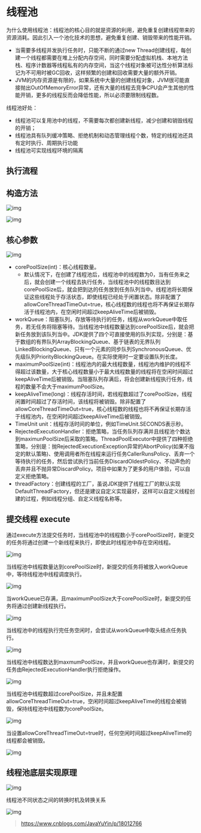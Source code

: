 # 线程池

为什么使用线程池：线程池的核心目的就是资源的利用，避免重复创建线程带来的资源消耗。因此引入一个池化技术的思想，避免重复创建、销毁带来的性能开销。

- 当需要多线程并发执行任务时，只能不断的通过new Thread创建线程，每创建一个线程都需要在堆上分配内存空间，同时需要分配虚拟机栈、本地方法栈、程序计数器等线程私有的内存空间，当这个线程对象被可达性分析算法标记为不可用时被GC回收，这样频繁的创建和回收需要大量的额外开销。
- JVM的内存资源是有限的，如果系统中大量的创建线程对象，JVM很可能直接抛出OutOfMemoryError异常，还有大量的线程去竞争CPU会产生其他的性能开销，更多的线程反而会降低性能，所以必须要限制线程数。

线程池好处：

- 线程池可以复用池中的线程，不需要每次都创建新线程，减少创建和销毁线程的开销；
- 线程池具有队列缓冲策略、拒绝机制和动态管理线程个数，特定的线程池还具有定时执行、周期执行功能
- 线程池可实现线程环境的隔离

## 执行流程



## 构造方法

![img](./image/mn820rtb6b.png)

![img](./image/gcn3uiw2wg.png)

## 核心参数

![img](./image/iq2cn7c9eu.png)

- corePoolSize(int)：核心线程数量。
  - 默认情况下，在创建了线程池后，线程池中的线程数为0，当有任务来之后，就会创建一个线程去执行任务，当线程池中的线程数目达到corePoolSize后，就会把到达的任务放到任务队列当中。线程池将长期保证这些线程处于存活状态，即使线程已经处于闲置状态。除非配置了allowCoreThreadTimeOut=true，核心线程数的线程也将不再保证长期存活于线程池内，在空闲时间超过keepAliveTime后被销毁。
- workQueue：阻塞队列，存放等待执行的任务，线程从workQueue中取任务，若无任务将阻塞等待。当线程池中线程数量达到corePoolSize后，就会把新任务放到该队列当中。JDK提供了四个可直接使用的队列实现，分别是：基于数组的有界队列ArrayBlockingQueue、基于链表的无界队列LinkedBlockingQueue、只有一个元素的同步队列SynchronousQueue、优先级队列PriorityBlockingQueue。在实际使用时一定要设置队列长度。
- maximumPoolSize(int)：线程池内的最大线程数量，线程池内维护的线程不得超过该数量，大于核心线程数量小于最大线程数量的线程将在空闲时间超过keepAliveTime后被销毁。当阻塞队列存满后，将会创建新线程执行任务，线程的数量不会大于maximumPoolSize。
- keepAliveTime(long)：线程存活时间，若线程数超过了corePoolSize，线程闲置时间超过了存活时间，该线程将被销毁。除非配置了allowCoreThreadTimeOut=true，核心线程数的线程也将不再保证长期存活于线程池内，在空闲时间超过keepAliveTime后被销毁。
- TimeUnit unit：线程存活时间的单位，例如TimeUnit.SECONDS表示秒。
- RejectedExecutionHandler：拒绝策略，当任务队列存满并且线程池个数达到maximunPoolSize后采取的策略。ThreadPoolExecutor中提供了四种拒绝策略，分别是：抛RejectedExecutionException异常的AbortPolicy(如果不指定的默认策略)、使用调用者所在线程来运行任务CallerRunsPolicy、丢弃一个等待执行的任务，然后尝试执行当前任务DiscardOldestPolicy、不动声色的丢弃并且不抛异常DiscardPolicy。项目中如果为了更多的用户体验，可以自定义拒绝策略。
- threadFactory：创建线程的工厂，虽说JDK提供了线程工厂的默认实现DefaultThreadFactory，但还是建议自定义实现最好，这样可以自定义线程创建的过程，例如线程分组、自定义线程名称等。

## 提交线程 execute

通过execute方法提交任务时，当线程池中的线程数小于corePoolSize时，新提交的任务将通过创建一个新线程来执行，即使此时线程池中存在空闲线程。

![img](./image/u5x078fkiq.png)

当线程池中线程数量达到corePoolSize时，新提交的任务将被放入workQueue中，等待线程池中线程调度执行。

![img](./image/ja4c974izo.png)

当workQueue已存满，且maximumPoolSize大于corePoolSize时，新提交的任务将通过创建新线程执行。

![img](./image/30dkd7bmt0.png)

当线程池中的线程执行完任务空闲时，会尝试从workQueue中取头结点任务执行。

![img](./image/8g7sroglys.png)



当线程池中线程数达到maxmumPoolSize，并且workQueue也存满时，新提交的任务由RejectedExecutionHandler执行拒绝操作。

![img](./image/pihw1794iu.png)

当线程池中线程数超过corePoolSize，并且未配置allowCoreThreadTimeOut=true，空闲时间超过keepAliveTime的线程会被销毁，保持线程池中线程数为corePoolSize。

![img](./image/0jgaovcjl8.png)

当设置allowCoreThreadTimeOut=true时，任何空闲时间超过keepAliveTime的线程都会被销毁。

![img](./image/hppq1bllq4.png)

## 线程池底层实现原理

![img](./image/zedywpyew6.png)

线程池不同状态之间的转换时机及转换关系

![img](./image/ezyra2a98g.png)









> https://www.cnblogs.com/JavaYuYin/p/18012766
